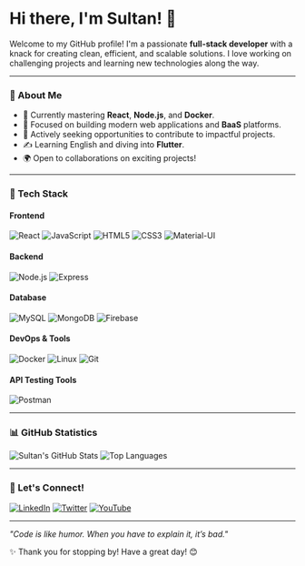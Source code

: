 


# Hi there, I'm Sultan! 👋

Welcome to my GitHub profile! I'm a passionate **full-stack developer** with a knack for creating clean, efficient, and scalable solutions. I love working on challenging projects and learning new technologies along the way.

---

### 🚀 About Me

- 🌱 Currently mastering **React**, **Node.js**, and **Docker**.
- 🎯 Focused on building modern web applications and **BaaS** platforms.
- 💼 Actively seeking opportunities to contribute to impactful projects.
- ✍️ Learning English and diving into **Flutter**.
- 🌍 Open to collaborations on exciting projects!

---

### 🔧 Tech Stack

#### Frontend
![React](https://img.shields.io/badge/React-61DAFB?style=flat-square&logo=react&logoColor=white)
![JavaScript](https://img.shields.io/badge/JavaScript-F7DF1E?style=flat-square&logo=javascript&logoColor=black)
![HTML5](https://img.shields.io/badge/HTML5-E34F26?style=flat-square&logo=html5&logoColor=white)
![CSS3](https://img.shields.io/badge/CSS3-1572B6?style=flat-square&logo=css3&logoColor=white)
![Material-UI](https://img.shields.io/badge/Material--UI-007FFF?style=flat-square&logo=mui&logoColor=white)


#### Backend
![Node.js](https://img.shields.io/badge/Node.js-339933?style=flat-square&logo=nodedotjs&logoColor=white)
![Express](https://img.shields.io/badge/Express-000000?style=flat-square&logo=express&logoColor=white)

#### Database
![MySQL](https://img.shields.io/badge/MySQL-4479A1?style=flat-square&logo=mysql&logoColor=white)
![MongoDB](https://img.shields.io/badge/MongoDB-47A248?style=flat-square&logo=mongodb&logoColor=white)
![Firebase](https://img.shields.io/badge/Firebase-FFCA28?style=flat-square&logo=firebase&logoColor=black)

#### DevOps & Tools
![Docker](https://img.shields.io/badge/Docker-2496ED?style=flat-square&logo=docker&logoColor=white)
![Linux](https://img.shields.io/badge/Linux-FCC624?style=flat-square&logo=linux&logoColor=black)
![Git](https://img.shields.io/badge/Git-F05032?style=flat-square&logo=git&logoColor=white)

#### API Testing Tools
![Postman](https://img.shields.io/badge/Postman-FF6C37?style=flat-square&logo=postman&logoColor=white)

---

### 📊 GitHub Statistics

![Sultan's GitHub Stats](https://github-readme-stats.vercel.app/api?username=Sultanomar0013&show_icons=true&theme=radical&hide_border=true)
![Top Languages](https://github-readme-stats.vercel.app/api/top-langs/?username=Sultanomar0013&layout=compact&theme=radical&hide_border=true)

---

### 🌟 Let's Connect!

[![LinkedIn](https://img.shields.io/badge/LinkedIn-0077B5?style=flat-square&logo=linkedin&logoColor=white)](https://linkedin.com/in/your-profile)
[![Twitter](https://img.shields.io/badge/Twitter-1DA1F2?style=flat-square&logo=twitter&logoColor=white)](https://twitter.com/your-profile)
[![YouTube](https://img.shields.io/badge/YouTube-FF0000?style=flat-square&logo=youtube&logoColor=white)](https://www.youtube.com/@OmarSultan-k8s)

---

_"Code is like humor. When you have to explain it, it’s bad."_

✨ Thank you for stopping by! Have a great day! 😊
